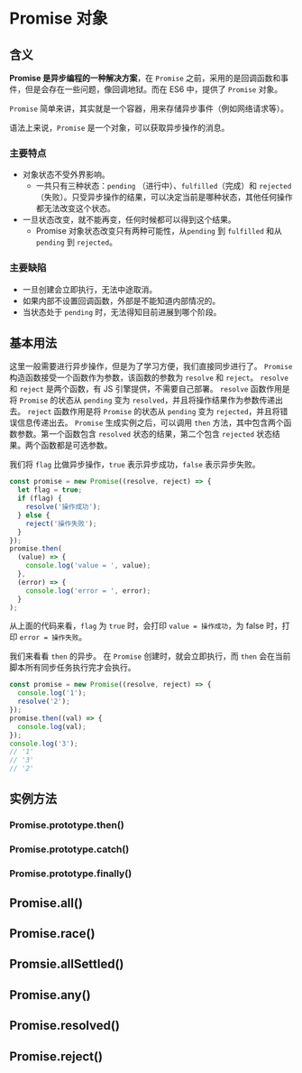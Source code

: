 # Promise 对象

## 含义

**Promise 是异步编程的一种解决方案**，在 `Promise` 之前，采用的是回调函数和事件，但是会存在一些问题，像回调地狱。而在 ES6 中，提供了 `Promise` 对象。

`Promise` 简单来讲，其实就是一个容器，用来存储异步事件（例如网络请求等）。

语法上来说，`Promise` 是一个对象，可以获取异步操作的消息。

### 主要特点

- 对象状态不受外界影响。
  - 一共只有三种状态：`pending` （进行中）、`fulfilled`（完成）和 `rejected`（失败）。只受异步操作的结果，可以决定当前是哪种状态，其他任何操作都无法改变这个状态。
- 一旦状态改变，就不能再变，任何时候都可以得到这个结果。
  - Promise 对象状态改变只有两种可能性，从`pending` 到 `fulfilled` 和从 `pending` 到 `rejected`。

### 主要缺陷

- 一旦创建会立即执行，无法中途取消。
- 如果内部不设置回调函数，外部是不能知道内部情况的。
- 当状态处于 `pending` 时，无法得知目前进展到哪个阶段。

## 基本用法

这里一般需要进行异步操作，但是为了学习方便，我们直接同步进行了。
`Promise` 构造函数接受一个函数作为参数，该函数的参数为 `resolve` 和 `reject`。 `resolve` 和 `reject` 是两个函数，有 JS 引擎提供，不需要自己部署。
`resolve` 函数作用是将 `Promise` 的状态从 `pending` 变为 `resolved`，并且将操作结果作为参数传递出去。
`reject` 函数作用是将 `Promise` 的状态从 `pending` 变为 `rejected`，并且将错误信息传递出去。
`Promise` 生成实例之后，可以调用 `then` 方法，其中包含两个函数参数。第一个函数包含 `resolved` 状态的结果，第二个包含 `rejected` 状态结果。两个函数都是可选参数。

我们将 `flag` 比做异步操作，`true` 表示异步成功，`false` 表示异步失败。

```javascript
const promise = new Promise((resolve, reject) => {
  let flag = true;
  if (flag) {
    resolve('操作成功');
  } else {
    reject('操作失败');
  }
});
promise.then(
  (value) => {
    console.log('value = ', value);
  },
  (error) => {
    console.log('error = ', error);
  }
);
```

从上面的代码来看，`flag` 为 `true` 时，会打印 `value = 操作成功`，为 false 时，打印 `error = 操作失败`。

我们来看看 `then` 的异步。
在 `Promise` 创建时，就会立即执行，而 `then` 会在当前脚本所有同步任务执行完才会执行。

```javascript
const promise = new Promise((resolve, reject) => {
  console.log('1');
  resolve('2');
});
promise.then((val) => {
  console.log(val);
});
console.log('3');
// '1'
// '3'
// '2'
```

## 实例方法

### Promise.prototype.then()

### Promise.prototype.catch()

### Promise.prototype.finally()

## Promise.all()

## Promise.race()

## Promsie.allSettled()

## Promise.any()

## Promise.resolved()

## Promise.reject()
